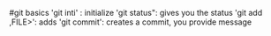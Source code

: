 #git basics
'git inti' : initialize
'git status": gives you the status
'git add ,FILE>': adds <File>
'git commit': creates a commit, you provide message